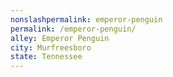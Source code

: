 ```yaml
---
﻿nonslashpermalink: emperor-penguin
permalink: /emperor-penguin/
alley: Emperor Penguin
city: Murfreesboro
state: Tennessee
---
```

